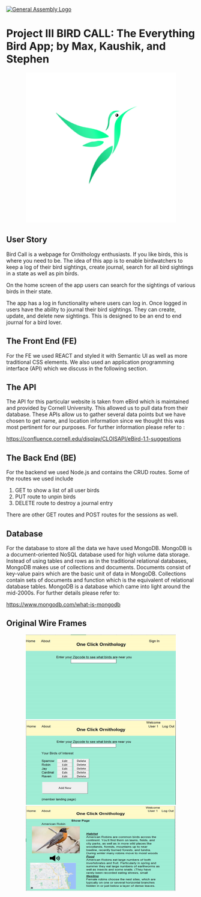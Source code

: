
[![General Assembly Logo](https://camo.githubusercontent.com/1a91b05b8f4d44b5bbfb83abac2b0996d8e26c92/687474703a2f2f692e696d6775722e636f6d2f6b6538555354712e706e67)](https://generalassemb.ly/education/web-development-immersive)


# Project III BIRD CALL: The Everything Bird App; by Max, Kaushik, and Stephen

<p align="center">
<img src="public/birdlogo.png" width="400">
</p>


## User Story

Bird Call is a webpage for Ornithology enthusiasts. If you like birds, this is where you need to be. The idea of this app is to enable birdwatchers to keep a log of their bird sightings, create journal, search for all bird sightings in a state as well as pin birds.

On the home screen of the app users can search for the sightings of various birds in their state.

The app has a log in functionality where users can log in. Once logged in users have the ability to journal their bird sightings. They can create, update, and delete new sightings. This is designed to be an end to end journal for a bird lover.

## The Front End (FE)

For the FE we used REACT and styled it with Semantic UI as well as more traditional CSS elements. We also used an application programming interface (API) which we discuss in the following section.

## The API

The API for this particular website is taken from eBird which is maintained and provided by Cornell University. This allowed us to pull data from their database. These APIs allow us to gather several data points but we have chosen to get name, and location information since we thought this was most pertinent for our purposes. For further information please refer to :

https://confluence.cornell.edu/display/CLOISAPI/eBird-1.1-suggestions

## The Back End (BE)

For the backend we used Node.js and contains the CRUD routes. Some of the routes we used include

1. GET to show a list of all user birds
2. PUT route to unpin birds
3. DELETE route to destroy a journal entry

There are other GET routes and POST routes for the sessions as well.

## Database

For the database to store all the data we have used MongoDB. MongoDB is a document-oriented NoSQL database used for high volume data storage. Instead of using tables and rows as in the traditional relational databases, MongoDB makes use of collections and documents. Documents consist of key-value pairs which are the basic unit of data in MongoDB. Collections contain sets of documents and function which is the equivalent of relational database tables. MongoDB is a database which came into light around the mid-2000s. For further details please refer to:

https://www.mongodb.com/what-is-mongodb


## Original Wire Frames

<p align='center'>
<img src="public/wireframe1.png" width="400">  

<img src="public/wireframe2.png" width="400">

<img src="public/wireframe3.png" width="400">
</p>

